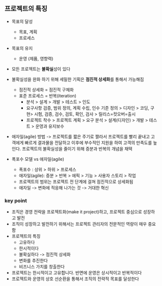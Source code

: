 ## 프로젝트의 특징

- 목표의 달성 
  - 목표, 계획
  - 프로세스
- 목표의 유지
  - 운영 (제품, 영향력)
- 모든 프로젝트는 **불확실**성이 있다
- 불확실성을 완화 하기 위해 세밀한 기획은 **점진적 상세화**를 통해서 가능해짐
  - 점진적 상세화 = 점진적 구체화
  - 표준 프로세스 = 반복(iteration)
    - 분석 > 설계 > 개발 > 테스트 > 인도
    - 요구사항 검증, 범위 정의, 계획 수립, 인수 기준 정의 > 디자인 > 코딩, 구현> 시험, 검증, 검수, 검토, 확인, 검사 > 릴리스=컷오버=출시
    - 프로젝트 착수 > 프로젝트 계획 > 요구 분석 > 설계(디자인) > 개발 > 테스트 > 운영과 유지보수

- 애자일(agile) 방법 -> 프로젝트를 짧은 주기로 짤라서 프로젝트를 빨리 끝내고 고객에게 빠르게 결과물을 전달하고 이후에 부수적인 지원을 하여 고객의 만족도를 높인다. 프로젝트의 불확실성을 줄이기 위해 증분과 반복의 개념을 채택
- 폭포수 모델 vs 애자일(agile)
  - 폭포수 : 상위 > 하위 > 프로세스
  - 애자일(agile): 증분 > 반복 > 에픽 > 기능 > 사용자 스토리 > 작업
  - 프로젝트의 범위는 프로젝트 전 단계에 걸쳐 점진적으로 상세화됨
  - 애자일 -> 변화에 적응해 나가는 것 -> 거대한 혁신

### key point

- 조직은 경영 전략을 프로젝트화(make it project)하고, 프로젝트 중심으로 성장하고 발전
- 조직이 성장하고 발전하기 위해서는 프로젝트 관리자의 전문적인 역량이 매우 중요함
- 프로젝트의 특징
  - 고유하다
  - 한시적이다
  - 불확실하다 -> 점진적 상세화
  - 변화를 추진한다
  - 비즈니스 가치를 창출한다
- 프로젝트는 한시적이고 고유합니다. 반면에 운영은 상시적이고 반복적이다
- 프로젝트와 운영의 상호 선순환을 통해서 조직의 전략적 목표를 달성한다